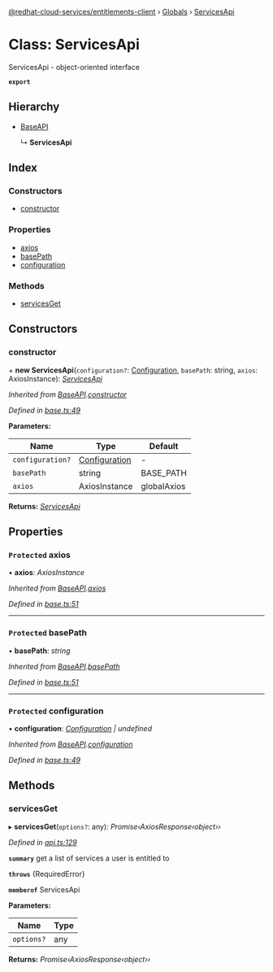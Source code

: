 [@redhat-cloud-services/entitlements-client](../README.md) › [Globals](../globals.md) › [ServicesApi](servicesapi.md)

# Class: ServicesApi

ServicesApi - object-oriented interface

**`export`** 

## Hierarchy

* [BaseAPI](baseapi.md)

  ↳ **ServicesApi**

## Index

### Constructors

* [constructor](servicesapi.md#constructor)

### Properties

* [axios](servicesapi.md#protected-axios)
* [basePath](servicesapi.md#protected-basepath)
* [configuration](servicesapi.md#protected-configuration)

### Methods

* [servicesGet](servicesapi.md#servicesget)

## Constructors

###  constructor

\+ **new ServicesApi**(`configuration?`: [Configuration](configuration.md), `basePath`: string, `axios`: AxiosInstance): *[ServicesApi](servicesapi.md)*

*Inherited from [BaseAPI](baseapi.md).[constructor](baseapi.md#constructor)*

*Defined in [base.ts:49](https://github.com/RedHatInsights/javascript-clients/blob/master/packages/entitlements/base.ts#L49)*

**Parameters:**

Name | Type | Default |
------ | ------ | ------ |
`configuration?` | [Configuration](configuration.md) | - |
`basePath` | string | BASE_PATH |
`axios` | AxiosInstance | globalAxios |

**Returns:** *[ServicesApi](servicesapi.md)*

## Properties

### `Protected` axios

• **axios**: *AxiosInstance*

*Inherited from [BaseAPI](baseapi.md).[axios](baseapi.md#protected-axios)*

*Defined in [base.ts:51](https://github.com/RedHatInsights/javascript-clients/blob/master/packages/entitlements/base.ts#L51)*

___

### `Protected` basePath

• **basePath**: *string*

*Inherited from [BaseAPI](baseapi.md).[basePath](baseapi.md#protected-basepath)*

*Defined in [base.ts:51](https://github.com/RedHatInsights/javascript-clients/blob/master/packages/entitlements/base.ts#L51)*

___

### `Protected` configuration

• **configuration**: *[Configuration](configuration.md) | undefined*

*Inherited from [BaseAPI](baseapi.md).[configuration](baseapi.md#protected-configuration)*

*Defined in [base.ts:49](https://github.com/RedHatInsights/javascript-clients/blob/master/packages/entitlements/base.ts#L49)*

## Methods

###  servicesGet

▸ **servicesGet**(`options?`: any): *Promise‹AxiosResponse‹object››*

*Defined in [api.ts:129](https://github.com/RedHatInsights/javascript-clients/blob/master/packages/entitlements/api.ts#L129)*

**`summary`** get a list of services a user is entitled to

**`throws`** {RequiredError}

**`memberof`** ServicesApi

**Parameters:**

Name | Type |
------ | ------ |
`options?` | any |

**Returns:** *Promise‹AxiosResponse‹object››*
